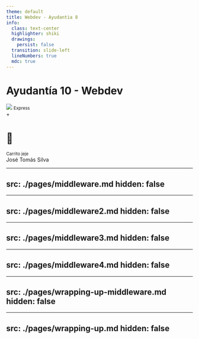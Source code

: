 ```yaml
---
theme: default
title: Webdev - Ayudantia 8
info:
  class: text-center
  highlighter: shiki
  drawings:
    persist: false
  transition: slide-left
  lineNumbers: true
  mdc: true
---
```


<div class="text-cente flex flex-col items-center justify-center h-full">

# Ayudantía 10 - Webdev

<div class="flex gap-4 items-center justify-center">
<div>
<img src="https://cdn.icon-icons.com/icons2/2699/PNG/512/expressjs_logo_icon_169185.png" class="w-36 p-6 bg-white/90  rounded-md object-contain"/>
<small>Express</small>
</div>
<span class="block h-fit">+</span>
<div>
<div class=' size-36 bg-white/90 rounded-md flex items-center justify-center'>
<h1 >🛒</h1>
</div>
<small>Carrito jeje</small>

</div>

</div>
<span class=" text-xs absolute bottom-4 right-10">José Tomás Silva</span>
</div>

---
src: ./pages/middleware.md
hidden: false
---

---
src: ./pages/middleware2.md
hidden: false
---


---
src: ./pages/middleware3.md
hidden: false
---


---
src: ./pages/middleware4.md
hidden: false
---

---
src: ./pages/wrapping-up-middleware.md
hidden: false
---

---
src: ./pages/wrapping-up.md
hidden: false
---
